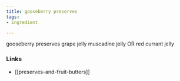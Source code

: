 ```yaml
---
title: gooseberry preserves
tags:
- ingredient

---
```

gooseberry preserves grape jelly muscadine jelly OR red currant jelly

### Links

* [[preserves-and-fruit-butters]]
